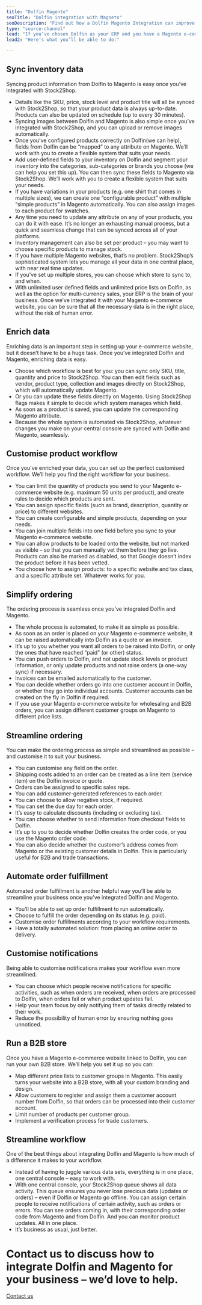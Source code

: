 ```yaml
---
title: "Dolfin Magento"
seoTitle: "Dolfin integration with Magneto"
seoDescription: "Find out how a Dolfin Magento Integration can improve your workflow, streamline your business and increase your revenue. We'll work with you to integrate Dolfin and Magento and provide a tailored workflow to suit your business."
type: "source-channel"
lead: "If you’ve chosen Dolfin as your ERP and you have a Magento e-commerce website, it’s really important that they communicate with each other so that you can provide the most seamless e-commerce experience for your customers – and so that your day-to-day business can run smoothly. A Dolfin Magento integration can achieve both these goals."
lead2: "Here’s what you’ll be able to do:"

---
```


Sync inventory data
-------------------

Syncing product information from Dolfin to Magento is easy once you’ve integrated with Stock2Shop.

*   Details like the SKU, price, stock level and product title will all be synced with Stock2Shop, so that your product data is always up-to-date. Products can also be updated on schedule (up to every 30 minutes).
*   Syncing images between Dolfin and Magento is also simple once you’ve integrated with Stock2Shop, and you can upload or remove images automatically.
*   Once you’ve configured products correctly on Dolfin(we can help), fields from Dolfin can be “mapped” to any attribute on Magento. We’ll work with you to create a flexible system that suits your needs.
*   Add user-defined fields to your inventory on Dolfin and segment your inventory into the categories, sub-categories or brands you choose (we can help you set this up). You can then sync these fields to Magento via Stock2Shop. We’ll work with you to create a flexible system that suits your needs.
*   If you have variations in your products (e.g. one shirt that comes in multiple sizes), we can create one “configurable product” with multiple “simple products” in Magento automatically. You can also assign images to each product for swatches.
*   Any time you need to update any attribute on any of your products, you can do it with ease. It’s no longer an exhausting manual process, but a quick and seamless change that can be synced across all of your platforms.
*   Inventory management can also be set per product – you may want to choose specific products to manage stock.
*   If you have multiple Magento websites, that’s no problem. Stock2Shop’s sophisticated system lets you manage all your data in one central place, with near real time updates.
*   If you’ve set up multiple stores, you can choose which store to sync to, and when.
*   With unlimited user defined fields and unlimited price lists on Dolfin, as well as the option for multi-currency sales, your ERP is the brain of your business. Once we’ve integrated it with your Magento e-commerce website, you can be sure that all the necessary data is in the right place, without the risk of human error.

Enrich data
-----------

Enriching data is an important step in setting up your e-commerce website, but it doesn’t have to be a huge task. Once you’ve integrated Dolfin and Magento, enriching data is easy.

*   Choose which workflow is best for you: you can sync only SKU, title, quantity and price to Stock2Shop. You can then edit fields such as vendor, product type, collection and images directly on Stock2Shop, which will automatically update Magento.
*   Or you can update these fields directly on Magento. Using Stock2Shop flags makes it simple to decide which system manages which field.
*   As soon as a product is saved, you can update the corresponding Magento attribute.
*   Because the whole system is automated via Stock2Shop, whatever changes you make on your central console are synced with Dolfin and Magento, seamlessly.

Customise product workflow
--------------------------

Once you’ve enriched your data, you can set up the perfect customised workflow. We’ll help you find the right workflow for your business.

*   You can limit the quantity of products you send to your Magento e-commerce website (e.g. maximum 50 units per product), and create rules to decide which products are sent.
*   You can assign specific fields (such as brand, description, quantity or price) to different websites.
*   You can create configurable and simple products, depending on your needs.
*   You can join multiple fields into one field before you sync to your Magento e-commerce website.
*   You can allow products to be loaded onto the website, but not marked as visible – so that you can manually vet them before they go live. Products can also be marked as disabled, so that Google doesn’t index the product before it has been vetted.
*   You choose how to assign products: to a specific website and tax class, and a specific attribute set. Whatever works for you.

Simplify ordering
-----------------

The ordering process is seamless once you’ve integrated Dolfin and Magento.

*   The whole process is automated, to make it as simple as possible.
*   As soon as an order is placed on your Magento e-commerce website, it can be raised automatically into Dolfin as a quote or an invoice.
*   It’s up to you whether you want all orders to be raised into Dolfin, or only the ones that have reached “paid” (or other) status.
*   You can push orders to Dolfin, and not update stock levels or product information, or only update products and not raise orders (a one-way sync) if necessary.
*   Invoices can be emailed automatically to the customer.
*   You can decide whether orders go into one customer account in Dolfin, or whether they go into individual accounts. Customer accounts can be created on the fly in Dolfin if required.
*   If you use your Magento e-commerce website for wholesaling and B2B orders, you can assign different customer groups on Magento to different price lists.

Streamline ordering
-------------------

You can make the ordering process as simple and streamlined as possible – and customise it to suit your business.

*   You can customise any field on the order.
*   Shipping costs added to an order can be created as a line item (service item) on the Dolfin invoice or quote.
*   Orders can be assigned to specific sales reps.
*   You can add customer-generated references to each order.
*   You can choose to allow negative stock, if required.
*   You can set the due day for each order.
*   It’s easy to calculate discounts (including or excluding tax).
*   You can choose whether to send information from checkout fields to Dolfin.
*   It’s up to you to decide whether Dolfin creates the order code, or you use the Magento order code.
*   You can also decide whether the customer’s address comes from Magento or the existing customer details in Dolfin. This is particularly useful for B2B and trade transactions.

Automate order fulfillment
--------------------------

Automated order fulfillment is another helpful way you’ll be able to streamline your business once you’ve integrated Dolfin and Magento.

*   You’ll be able to set up order fulfillment to run automatically.
*   Choose to fulfill the order depending on its status (e.g. paid).
*   Customise order fulfillments according to your workflow requirements.
*   Have a totally automated solution: from placing an online order to delivery.

Customise notifications
-----------------------

Being able to customise notifications makes your workflow even more streamlined.

*   You can choose which people receive notifications for specific activities, such as when orders are received, when orders are processed to Dolfin, when orders fail or when product updates fail.
*   Help your team focus by only notifying them of tasks directly related to their work.
*   Reduce the possibility of human error by ensuring nothing goes unnoticed.

Run a B2B store
---------------

Once you have a Magento e-commerce website linked to Dolfin, you can run your own B2B store. We’ll help you set it up so you can:

*   Map different price lists to customer groups in Magento. This easily turns your website into a B2B store, with all your custom branding and design.
*   Allow customers to register and assign them a customer account number from Dolfin, so that orders can be processed into their customer account.
*   Limit number of products per customer group.
*   Implement a verification process for trade customers.

Streamline workflow
-------------------

One of the best things about integrating Dolfin and Magento is how much of a difference it makes to your workflow.

*   Instead of having to juggle various data sets, everything is in one place, one central console – easy to work with.
*   With one central console, your Stock2Shop queue shows all data activity. This queue ensures you never lose precious data (updates or orders) – even if Dolfin or Magento go offline. You can assign certain people to receive notifications of certain activity, such as orders or errors. You can see orders coming in, with their corresponding order code from Magento and from Dolfin. And you can monitor product updates. All in one place.
*   It’s business as usual, just better.

Contact us to discuss how to integrate Dolfin and Magento for your business – we’d love to help.
================================================================================================

[Contact us](/contact-us "Contact Stock2Shop")
